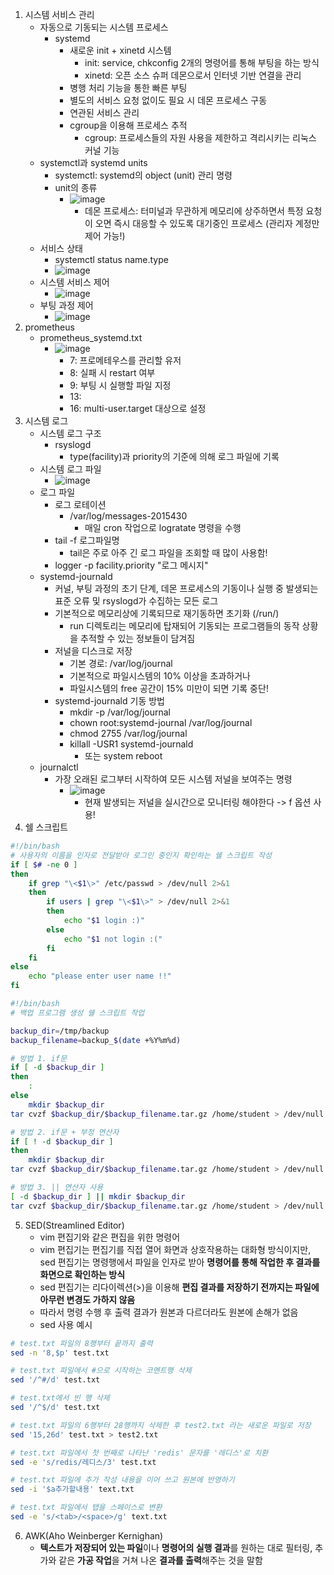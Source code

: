 1. 시스템 서비스 관리
	- 자동으로 기동되는 시스템 프로세스
		- systemd
			- 새로운 init + xinetd 시스템
				- init: service, chkconfig 2개의 명령어를 통해 부팅을 하는 방식
				- xinetd: 오픈 소스 슈퍼 데몬으로서 인터넷 기반 연결을 관리
			- 병행 처리 기능을 통한 빠른 부팅
			- 별도의 서비스 요청 없이도 필요 시 데몬 프로세스 구동
			- 연관된 서비스 관리
			- cgroup을 이용해 프로세스 추적
				- cgroup: 프로세스들의 자원 사용을 제한하고 격리시키는 리눅스 커널 기능
	- systemctl과 systemd units
		- systemctl: systemd의 object (unit) 관리 명령
		- unit의 종류
			- ![image](https://github.com/newdoin/Metanet-Study-Material/assets/121351760/17ea8df8-a6fc-49b6-8bbf-ee43ec091095)
				- 데몬 프로세스: 터미널과 무관하게 메모리에 상주하면서 특정 요청이 오면 즉시 대응할 수 있도록 대기중인 프로세스 (관리자 계정만 제어 가능!)
	- 서비스 상태
		- systemctl status name.type
		- ![image](https://github.com/newdoin/Metanet-Study-Material/assets/121351760/b9a4a4c3-f9ec-4032-bae2-fff272451be5)
	- 시스템 서비스 제어
		- ![image](https://github.com/newdoin/Metanet-Study-Material/assets/121351760/581e881e-f4b2-426a-a9dd-d22516f787d3)
	- 부팅 과정 제어
		- ![image](https://github.com/newdoin/Metanet-Study-Material/assets/121351760/e0269c56-7eba-4dd0-9603-d5b775cd2d3d)
2. prometheus
	- prometheus_systemd.txt
		- ![image](https://github.com/newdoin/Metanet-Study-Material/assets/121351760/7b6ac215-7137-4348-92f5-a883b410a2a7)
			- 7: 프로메테우스를 관리할 유저
			- 8: 실패 시 restart 여부
			- 9: 부팅 시 실행할 파일 지정
			- 13:
			- 16: multi-user.target 대상으로 설정
3. 시스템 로그
	- 시스템 로그 구조
		- rsyslogd
			- type(facility)과 priority의 기준에 의해 로그 파일에 기록
	- 시스템 로그 파일
		- ![image](https://github.com/newdoin/Metanet-Study-Material/assets/121351760/cfe0a14f-2643-4067-ab57-1148ee9869b5)
	- 로그 파일
		- 로그 로테이션
			- /var/log/messages-2015430
				- 매일 cron 작업으로 logratate 명령을 수행
		- tail -f 로그파일명
			- tail은 주로 아주 긴 로그 파일을 조회할 때 많이 사용함!
		- logger -p facility.priority "로그 메시지"
	- systemd-journald
		- 커널, 부팅 과정의 초기 단계, 데몬 프로세스의 기동이나 실행 중 발생되는 표준 오류 및 rsyslogd가 수집하는 모든 로그
		- 기본적으로 메모리상에 기록되므로 재기동하면 초기화 (/run/)
			- run 디렉토리는 메모리에 탑재되어 기동되는 프로그램들의 동작 상황을 추적할 수 있는 정보들이 담겨짐
		- 저널을 디스크로 저장
			- 기본 경로: /var/log/journal
			- 기본적으로 파일시스템의 10% 이상을 초과하거나
			- 파일시스템의 free 공간이 15% 미만이 되면 기록 중단!
		- systemd-journald 기동 방법
			- mkdir -p /var/log/journal
			- chown root:systemd-journal /var/log/journal
			- chmod 2755 /var/log/journal
			- killall -USR1 systemd-journald
				- 또는 system reboot
	- journalctl
		- 가장 오래된 로그부터 시작하여 모든 시스템 저널을 보여주는 명령
			- ![image](https://github.com/newdoin/Metanet-Study-Material/assets/121351760/a162cca1-14d2-4e59-8c9c-f8ccd4dee77b)
				- 현재 발생되는 저널을 실시간으로 모니터링 해야한다 -> f 옵션 사용!
4. 쉘 스크립트
```bash
#!/bin/bash
# 사용자의 이름을 인자로 전달받아 로그인 중인지 확인하는 쉘 스크립트 작성
if [ $# -ne 0 ]
then
	if grep "\<$1\>" /etc/passwd > /dev/null 2>&1
	then
		if users | grep "\<$1\>" > /dev/null 2>&1
		then
			echo "$1 login :)"
		else
			echo "$1 not login :("
		fi
	fi
else
	echo "please enter user name !!"
fi
```

```bash
#!/bin/bash
# 백업 프로그램 생성 쉘 스크립트 작업

backup_dir=/tmp/backup
backup_filename=backup_$(date +%Y%m%d)

# 방법 1. if문
if [ -d $backup_dir ]
then
	:
else
	mkdir $backup_dir
tar cvzf $backup_dir/$backup_filename.tar.gz /home/student > /dev/null 2>&1

# 방법 2. if문 + 부정 연산자
if [ ! -d $backup_dir ]
then
	mkdir $backup_dir
tar cvzf $backup_dir/$backup_filename.tar.gz /home/student > /dev/null 2>&1

# 방법 3. || 연산자 사용
[ -d $backup_dir ] || mkdir $backup_dir
tar cvzf $backup_dir/$backup_filename.tar.gz /home/student > /dev/null 2>&1
```
5. SED(Streamlined Editor)
	- vim 편집기와 같은 편집을 위한 명령어
	- vim 편집기는 편집기를 직접 열어 화면과 상호작용하는 대화형 방식이지만, sed 편집기는 명령행에서 파일을 인자로 받아 **명령어를 통해 작업한 후 결과를 화면으로 확인하는 방식**
	- sed 편집기는 리다이렉션(>)을 이용해 **편집 결과를 저장하기 전까지는 파일에 아무런 변경도 가하지 않음**
	- 따라서 명령 수행 후 출력 결과가 원본과 다르더라도 원본에 손해가 없음
	- sed 사용 예시
```bash
# test.txt 파일의 8행부터 끝까지 출력
sed -n '8,$p' test.txt

# test.txt 파일에서 #으로 시작하는 코멘트행 삭제
sed '/^#/d' test.txt

# test.txt에서 빈 행 삭제
sed '/^$/d' test.txt

# test.txt 파일의 6행부터 28행까지 삭제한 후 test2.txt 라는 새로운 파일로 저장
sed '15,26d' test.txt > test2.txt

# test.txt 파일에서 첫 번째로 나타난 'redis' 문자를 '레디스'로 치환
sed -e 's/redis/레디스/3' test.txt

# test.txt 파일에 추가 작성 내용을 이어 쓰고 원본에 반영하기
sed -i '$a추가할내용' text.txt

# test.txt 파일에서 탭을 스페이스로 변환
sed -e 's/<tab>/<space>/g' text.txt
```
6. AWK(Aho Weinberger Kernighan)
	- **텍스트가 저장되어 있는 파일**이나 **명령어의 실행 결과**를 원하는 대로 필터링, 추가와 같은 **가공 작업**을 거쳐 나온 **결과를 출력**해주는 것을 말함